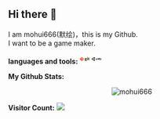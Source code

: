 ## Hi there 👋
I am mohui666(默绘)，this is my Github.<br>
I want to be a game maker.<br>

**languages and tools:** 
<code><img height="20" src="https://raw.githubusercontent.com/github/explore/80688e429a7d4ef2fca1e82350fe8e3517d3494d/topics/git/git.png"></code>
<code><img height="20" src="https://raw.githubusercontent.com/github/explore/80688e429a7d4ef2fca1e82350fe8e3517d3494d/topics/unity/unity.png"></code>

**My Github Stats:** 
<p align="center"> <img src="https://github-readme-stats.vercel.app/api?username=mohui666&show_icons=true&theme=gotham" alt="mohui666"/>
  
**Visitor Count:** 
<img src="https://profile-counter.glitch.me/mohui666/count.svg" />

